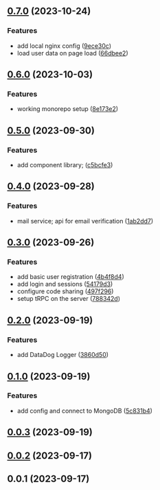 

## [0.7.0](https://github.com/mcankudis/hometheca/compare/0.6.0...0.7.0) (2023-10-24)


### Features

* add local nginx config ([9ece30c](https://github.com/mcankudis/hometheca/commit/9ece30cba8a37305c1af7a9b01268295e2f4ee73))
* load user data on page load ([66dbee2](https://github.com/mcankudis/hometheca/commit/66dbee2dc56eff4cbbb978128096c29c0b646537))

## [0.6.0](https://github.com/mcankudis/hometheca/compare/0.5.0...0.6.0) (2023-10-03)


### Features

* working monorepo setup ([8e173e2](https://github.com/mcankudis/hometheca/commit/8e173e219fb70e55e1a4f07dc830bfaea592feac))

## [0.5.0](https://github.com/mcankudis/hometheca/compare/0.4.0...0.5.0) (2023-09-30)


### Features

* add component library; ([c5bcfe3](https://github.com/mcankudis/hometheca/commit/c5bcfe316bcbe9d95cbdfa38de616522a76d8b70))

## [0.4.0](https://github.com/mcankudis/hometheca/compare/0.3.0...0.4.0) (2023-09-28)


### Features

* mail service; api for email verification ([1ab2dd7](https://github.com/mcankudis/hometheca/commit/1ab2dd7aa0c7d7691aa9a30efbdd1911f0daa573))

## [0.3.0](https://github.com/mcankudis/hometheca/compare/0.2.0...0.3.0) (2023-09-26)


### Features

* add basic user registration ([4b4f8d4](https://github.com/mcankudis/hometheca/commit/4b4f8d4e7002fb9ba73db83bf98fb9428e6faa2b))
* add login and sessions ([54179d3](https://github.com/mcankudis/hometheca/commit/54179d3fa2de3c42db5ae32ffcdcf770bf3a5467))
* configure code sharing ([497f296](https://github.com/mcankudis/hometheca/commit/497f296b0dc2b843294397ff924b6c63b13f413d))
* setup tRPC on the server ([788342d](https://github.com/mcankudis/hometheca/commit/788342dbac3f6a29a7547dc6200f8a72ec20083d))

## [0.2.0](https://github.com/mcankudis/hometheca/compare/0.1.0...0.2.0) (2023-09-19)


### Features

* add DataDog Logger ([3860d50](https://github.com/mcankudis/hometheca/commit/3860d50a4b8c45b5fe81ebe7d95a51ec2b26920d))

## [0.1.0](https://github.com/mcankudis/hometheca/compare/0.0.3...0.1.0) (2023-09-19)


### Features

* add config and connect to MongoDB ([5c831b4](https://github.com/mcankudis/hometheca/commit/5c831b4038633aac93d2f30f160f0e25dc839cd4))

## [0.0.3](https://github.com/mcankudis/hometheca/compare/0.0.2...0.0.3) (2023-09-19)

## [0.0.2](https://github.com/mcankudis/hometheca/compare/0.0.1...0.0.2) (2023-09-17)

## 0.0.1 (2023-09-17)